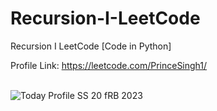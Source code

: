 # Recursion-I-LeetCode
Recursion I LeetCode [Code in Python]

Profile Link: https://leetcode.com/PrinceSingh1/
<br><br>

![Today Profile SS 20 fRB 2023](https://user-images.githubusercontent.com/71000042/221357368-6b11987a-f547-4f49-b973-6b3dc0c7e6a7.png)
